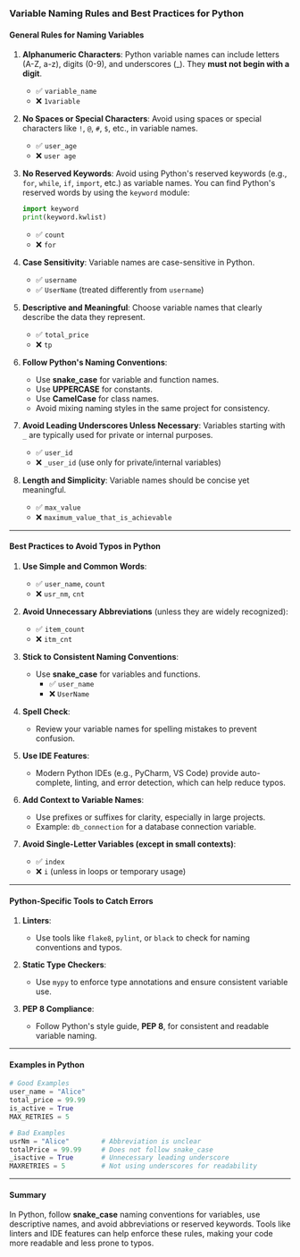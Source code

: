 ### Variable Naming Rules and Best Practices for Python

#### **General Rules for Naming Variables**
1. **Alphanumeric Characters**: Python variable names can include letters (A-Z, a-z), digits (0-9), and underscores (_). They **must not begin with a digit**.
   - ✅ `variable_name`
   - ❌ `1variable`

2. **No Spaces or Special Characters**: Avoid using spaces or special characters like `!`, `@`, `#`, `$`, etc., in variable names.
   - ✅ `user_age`
   - ❌ `user age`

3. **No Reserved Keywords**: Avoid using Python's reserved keywords (e.g., `for`, `while`, `if`, `import`, etc.) as variable names. You can find Python's reserved words by using the `keyword` module:
   ```python
   import keyword
   print(keyword.kwlist)
   ```
   - ✅ `count`
   - ❌ `for`

4. **Case Sensitivity**: Variable names are case-sensitive in Python.
   - ✅ `username`
   - ✅ `UserName` (treated differently from `username`)

5. **Descriptive and Meaningful**: Choose variable names that clearly describe the data they represent.
   - ✅ `total_price`
   - ❌ `tp`

6. **Follow Python's Naming Conventions**:
   - Use **snake_case** for variable and function names.
   - Use **UPPERCASE** for constants.
   - Use **CamelCase** for class names.
   - Avoid mixing naming styles in the same project for consistency.

7. **Avoid Leading Underscores Unless Necessary**: Variables starting with `_` are typically used for private or internal purposes.
   - ✅ `user_id`
   - ❌ `_user_id` (use only for private/internal variables)

8. **Length and Simplicity**: Variable names should be concise yet meaningful.
   - ✅ `max_value`
   - ❌ `maximum_value_that_is_achievable`

---

#### **Best Practices to Avoid Typos in Python**
1. **Use Simple and Common Words**:
   - ✅ `user_name`, `count`
   - ❌ `usr_nm`, `cnt`

2. **Avoid Unnecessary Abbreviations** (unless they are widely recognized):
   - ✅ `item_count`
   - ❌ `itm_cnt`

3. **Stick to Consistent Naming Conventions**:
   - Use **snake_case** for variables and functions.
     - ✅ `user_name`
     - ❌ `UserName`

4. **Spell Check**:
   - Review your variable names for spelling mistakes to prevent confusion.

5. **Use IDE Features**:
   - Modern Python IDEs (e.g., PyCharm, VS Code) provide auto-complete, linting, and error detection, which can help reduce typos.

6. **Add Context to Variable Names**:
   - Use prefixes or suffixes for clarity, especially in large projects.
   - Example: `db_connection` for a database connection variable.

7. **Avoid Single-Letter Variables (except in small contexts)**:
   - ✅ `index`
   - ❌ `i` (unless in loops or temporary usage)

---

#### **Python-Specific Tools to Catch Errors**
1. **Linters**:
   - Use tools like `flake8`, `pylint`, or `black` to check for naming conventions and typos.

2. **Static Type Checkers**:
   - Use `mypy` to enforce type annotations and ensure consistent variable use.

3. **PEP 8 Compliance**:
   - Follow Python's style guide, **PEP 8**, for consistent and readable variable naming.

---

#### **Examples in Python**
```python
# Good Examples
user_name = "Alice"
total_price = 99.99
is_active = True
MAX_RETRIES = 5

# Bad Examples
usrNm = "Alice"        # Abbreviation is unclear
totalPrice = 99.99     # Does not follow snake_case
_isactive = True       # Unnecessary leading underscore
MAXRETRIES = 5         # Not using underscores for readability
```

---

#### **Summary**
In Python, follow **snake_case** naming conventions for variables, use descriptive names, and avoid abbreviations or reserved keywords. Tools like linters and IDE features can help enforce these rules, making your code more readable and less prone to typos.